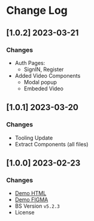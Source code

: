 # Change Log

## [1.0.2] 2023-03-21
### Changes

- Auth Pages:
  - SignIN, Register
- Added Video Components
  - Modal popup
  - Embeded Video

## [1.0.1] 2023-03-20
### Changes

- Tooling Update
- Extract Components (all files)

## [1.0.0] 2023-02-23
### Changes

- [Demo HTML](https://design-ecommerce.appseed-srv1.com/)
- [Demo FIGMA](https://bit.ly/figma-ecommerce) 
- BS Version `v5.2.3`
- License 
